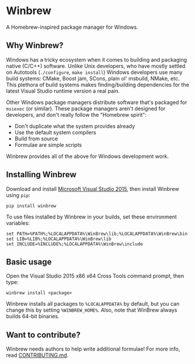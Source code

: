 Winbrew
=======

A Homebrew-inspired package manager for Windows.

Why Winbrew?
------------

Windows has a tricky ecosystem when it comes to building and packaging native
(C/C++) software. Unlike Unix developers, who have mostly settled on Autotools
(`./configure`, `make install`) Windows developers use many build systems:
CMake, Boost jam, SCons, plain ol' msbuild, NMake, etc. This plethora of build
systems makes finding/building dependencies for the latest Visual Studio
runtime version a real pain. 

Other Windows package managers distribute software that's packaged for
`msiexec` (or similar). These package managers aren't designed for developers,
and don't really follow the "Homebrew spirit":

* Don't duplicate what the system provides already
* Use the default system compilers
* Build from source
* Formulae are simple scripts

Winbrew provides all of the above for Windows development work.


Installing Winbrew
------------------

Download and install [Microsoft Visual Studio
2015](http://www.visualstudio.com/), then install Winbrew using `pip`:

    pip install winbrew    

To use files installed by Winbrew in your builds, set these environment variables:

    set PATH=%PATH%;%LOCALAPPDATA%\WinBrew\lib;%LOCALAPPDATA%\WinBrew\bin
    set LIB=%LIB%;%LOCALAPPDATA%\WinBrew\lib
    set INCLUDE=%INCLUDE%;%LOCALAPPDATA%\WinBrew\include


Basic usage
-----------

Open the Visual Studio 2015 x86 x64 Cross Tools command prompt, then type:

    winbrew install <package>
    
Winbrew installs all packages to `%LOCALAPPDATA%` by default, but you can
change this by setting `%WINBREW_HOME%`. Also, note that WinBrew always
builds 64-bit binaries.


Want to contribute?
-------------------

Winbrew needs authors to help write additional formulae! For more info, read
[CONTRIBUTING.md](https://github.com/mfichman/winbrew/blob/master/CONTRIBUTING.md).

